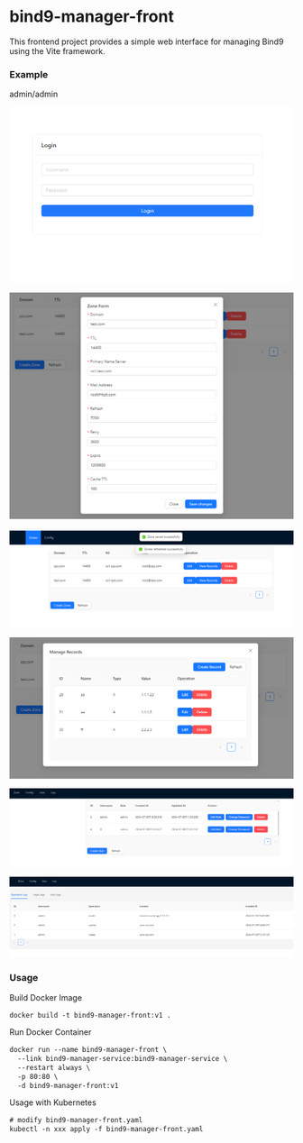 # bind9-manager-front

This frontend project provides a simple web interface for managing Bind9 using the Vite framework.

### Example

admin/admin

![login](./images/login.png)

![createzone](./images/createzone.png)

![zones](./images/zones.png)

![viewrecords](./images/viewrecords.png)

![user](./images/user.png)

![log](./images/log.png)

### Usage

Build Docker Image

```
docker build -t bind9-manager-front:v1 .
```

Run Docker Container

```
docker run --name bind9-manager-front \
  --link bind9-manager-service:bind9-manager-service \
  --restart always \
  -p 80:80 \
  -d bind9-manager-front:v1
```

Usage with Kubernetes

```
# modify bind9-manager-front.yaml
kubectl -n xxx apply -f bind9-manager-front.yaml
```
